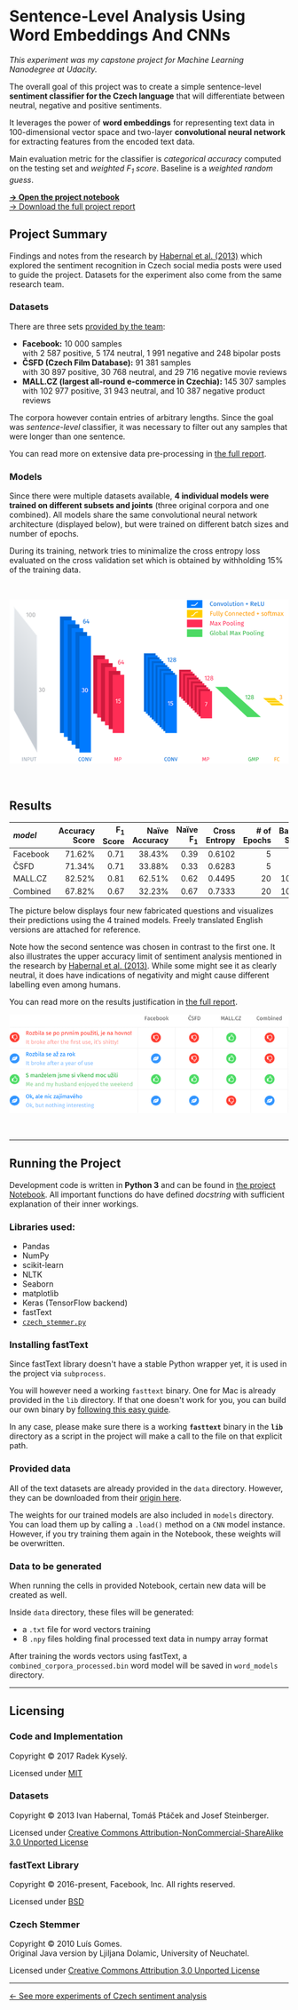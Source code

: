 # Sentence-Level Analysis Using Word Embeddings And CNNs
*This experiment was my capstone project for Machine Learning Nanodegree at Udacity.*

The overall goal of this project was to create a simple sentence-level **sentiment classifier for the Czech language** that will differentiate between neutral, negative and positive sentiments.

It leverages the power of **word embeddings** for representing text data in 100-dimensional vector space and two-layer **convolutional neural network** for extracting features from the encoded text data.

Main evaluation metric for the classifier is *categorical accuracy* computed on the testing set and *weighted F<sub>1</sub> score*. Baseline is a *weighted random guess*.

[**→ Open the project notebook**][project notebook]<br />
[→ Download the full project report][fullreport]

## Project Summary
Findings and notes from the research by [Habernal et al. (2013)][habernal] which explored the sentiment recognition in Czech social media posts were used to guide the project. Datasets for the experiment also come from the same research team.

### Datasets
There are three sets [provided by the team](http://liks.fav.zcu.cz/sentiment/):

- **Facebook:** 10 000 samples <br /> with 2 587 positive, 5 174 neutral, 1 991 negative and 248 bipolar posts
- **ČSFD (Czech Film Database):** 91 381 samples <br />with 30 897 positive, 30 768 neutral, and 29 716 negative movie reviews
- **MALL.CZ (largest all-round e-commerce in Czechia):** 145 307 samples <br />with 102 977 positive, 31 943 neutral, and 10 387 negative product reviews

The corpora however contain entries of arbitrary lengths. Since the goal was *sentence-level* classifier, it was necessary to filter out any samples that were longer than one sentence. 

You can read more on extensive data pre-processing in [the full report][fullreport].


### Models
Since there were multiple datasets available, **4 individual models were trained on different subsets and joints** (three original corpora and one combined). All models share the same convolutional neural network architecture (displayed below), but were trained on different batch sizes and number of epochs.

During its training, network tries to minimalize the cross entropy loss evaluated on the cross validation set which is obtained by withholding 15% of the training data.

&nbsp;

![ConvNet architecture used in this project](./images/cnn.png)

&nbsp;

## Results

| *model*    | Accuracy Score | F<sub>1</sub> Score | Naïve Accuracy | Naïve F<sub>1</sub> | Cross Entropy | # of Epochs | Batch Size |
| :------- | -----: | ---: | -----: | ---: | -----: | ---: | ---: |
| Facebook | 71.62% | 0.71 | 38.43% | 0.39 | 0.6102 | 5    | 20   |
| ČSFD     | 71.34% | 0.71 | 33.88% | 0.33 | 0.6283 | 5    | 20   |
| MALL.CZ  | 82.52% | 0.81 | 62.51% | 0.62 | 0.4495 | 20   | 1000 |
| Combined | 67.82% | 0.67 | 32.23% | 0.67 | 0.7333 | 20   | 1000 |

The picture below displays four new fabricated questions and visualizes their predictions using the 4 trained models. Freely translated English versions are attached for reference.

Note how the second sentence was chosen in contrast to the first one. It also illustrates the upper accuracy limit of sentiment analysis mentioned in the research by [Habernal et al. (2013)][habernal]. While some might see it as clearly neutral, it does have indications of negativity and might cause different labelling even among humans.

You can read more on the results justification in [the full report][fullreport].

![Four random sentences and their classification using the four models](./images/tests.png)

&nbsp;

---

## Running the Project

Development code is written in **Python 3** and can be found in [the project Notebook][project notebook]. All important functions do have defined *docstring* with sufficient explanation of their inner workings. 

### Libraries used:
- Pandas
- NumPy
- scikit-learn
- NLTK
- Seaborn
- matplotlib
- Keras (TensorFlow backend)
- fastText
- [`czech_stemmer.py`](http://research.variancia.com/czech_stemmer/)

### Installing fastText

Since fastText library doesn't have a stable Python wrapper yet, it is used in the project via `subprocess`.

You will however need a working `fasttext` binary. One for Mac is already provided in the `lib` directory. If that one doesn't work for you, you can build our own binary by [following this easy guide](https://fasttext.cc/docs/en/support.html).

In any case, please make sure there is a working **`fasttext`** binary in the **`lib`** directory as a script in the project will make a call to the file on that explicit path.

### Provided data

All of the text datasets are already provided in the `data` directory. However, they can be downloaded from their [origin here](http://liks.fav.zcu.cz/sentiment/).

The weights for our trained models are also included in `models` directory. You can load them up by calling a `.load()` method on a `CNN` model instance. However, if you try training them again in the Notebook, these weights will be overwritten.

### Data to be generated

When running the cells in provided Notebook, certain new data will be created as well. 

Inside `data` directory, these files will be generated:
- a `.txt` file for word vectors training
- 8 `.npy` files holding final processed text data in numpy array format

After training the words vectors using fastText, a `combined_corpora_processed.bin` word model will be saved in `word_models` directory.

---

## Licensing

### Code and Implementation
Copyright © 2017 Radek Kyselý.

Licensed under [MIT](https://github.com/kysely/sentiment-analysis-czech/blob/sentence-level/LICENSE)

### Datasets
Copyright © 2013 Ivan Habernal, Tomáš Ptáček and Josef Steinberger.

Licensed under [Creative Commons Attribution-NonCommercial-ShareAlike 3.0 Unported License](https://github.com/kysely/sentiment-analysis-czech/blob/sentence-level/licenses/DATASETS)

### fastText Library
Copyright © 2016-present, Facebook, Inc. All rights reserved.

Licensed under [BSD](https://github.com/kysely/sentiment-analysis-czech/blob/sentence-level/licenses/FASTTEXT)

### Czech Stemmer
Copyright © 2010 Luís Gomes.<br />
Original Java version by Ljiljana Dolamic, University of Neuchatel.

Licensed under [Creative Commons Attribution 3.0 Unported License](https://github.com/kysely/sentiment-analysis-czech/blob/sentence-level/licenses/CZECH_STEMMER)

---

[← See more experiments of Czech sentiment analysis](https://github.com/kysely/sentiment-analysis-czech)

[project notebook]: https://github.com/kysely/sentiment-analysis-czech/blob/sentence-level/Sentiment%20Analysis%20in%20Czech.ipynb
[fullreport]: https://github.com/kysely/sentiment-analysis-czech/blob/sentence-level/capstone_report.pdf
[habernal]: http://www.aclweb.org/anthology/W13-1609